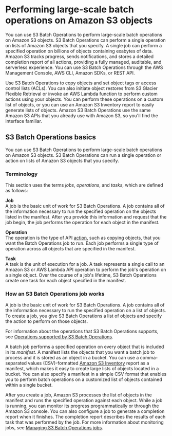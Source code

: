 # Performing large\-scale batch operations on Amazon S3 objects<a name="batch-ops"></a>

You can use S3 Batch Operations to perform large\-scale batch operations on Amazon S3 objects\. S3 Batch Operations can perform a single operation on lists of Amazon S3 objects that you specify\. A single job can perform a specified operation on billions of objects containing exabytes of data\. Amazon S3 tracks progress, sends notifications, and stores a detailed completion report of all actions, providing a fully managed, auditable, and serverless experience\. You can use S3 Batch Operations through the AWS Management Console, AWS CLI, Amazon SDKs, or REST API\.

Use S3 Batch Operations to copy objects and set object tags or access control lists \(ACLs\)\. You can also initiate object restores from S3 Glacier Flexible Retrieval or invoke an AWS Lambda function to perform custom actions using your objects\. You can perform these operations on a custom list of objects, or you can use an Amazon S3 Inventory report to easily generate lists of objects\. Amazon S3 Batch Operations use the same Amazon S3 APIs that you already use with Amazon S3, so you'll find the interface familiar\. 

## S3 Batch Operations basics<a name="batch-ops-basics"></a>

You can use S3 Batch Operations to perform large\-scale batch operations on Amazon S3 objects\. S3 Batch Operations can run a single operation or action on lists of Amazon S3 objects that you specify\. 

### Terminology<a name="batch-ops-terminology"></a>

This section uses the terms *jobs*, *operations*, and *tasks*, which are defined as follows:

**Job**  
A job is the basic unit of work for S3 Batch Operations\. A job contains all of the information necessary to run the specified operation on the objects listed in the manifest\. After you provide this information and request that the job begin, the job performs the operation for each object in the manifest\. 

**Operation**  
The operation is the type of API [action](https://docs.aws.amazon.com/AmazonS3/latest/API/API_Operations.html), such as copying objects, that you want the Batch Operations job to run\. Each job performs a single type of operation across all objects that are specified in the manifest\.

**Task**  
A task is the unit of execution for a job\. A task represents a single call to an Amazon S3 or AWS Lambda API operation to perform the job's operation on a single object\. Over the course of a job's lifetime, S3 Batch Operations create one task for each object specified in the manifest\.

### How an S3 Batch Operations job works<a name="batch-ops-basics-how-it-works"></a>

A job is the basic unit of work for S3 Batch Operations\. A job contains all of the information necessary to run the specified operation on a list of objects\. To create a job, you give S3 Batch Operations a list of objects and specify the action to perform on those objects\. 

For information about the operations that S3 Batch Operations supports, see [Operations supported by S3 Batch Operations](batch-ops-operations.md)\.

A batch job performs a specified operation on every object that is included in its *manifest*\. A manifest lists the objects that you want a batch job to process and it is stored as an object in a bucket\. You can use a comma\-separated values \(CSV\)\-formatted [Amazon S3 Inventory](storage-inventory.md) report as a manifest, which makes it easy to create large lists of objects located in a bucket\. You can also specify a manifest in a simple CSV format that enables you to perform batch operations on a customized list of objects contained within a single bucket\. 

After you create a job, Amazon S3 processes the list of objects in the manifest and runs the specified operation against each object\. While a job is running, you can monitor its progress programmatically or through the Amazon S3 console\. You can also configure a job to generate a completion report when it finishes\. The completion report describes the results of each task that was performed by the job\. For more information about monitoring jobs, see [Managing S3 Batch Operations jobs](batch-ops-managing-jobs.md)\.